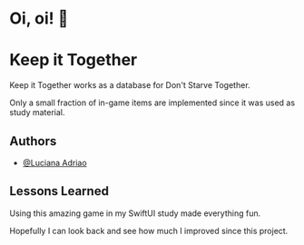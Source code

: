# Oi, oi!  👋

# Keep it Together

Keep it Together works as a database for Don't Starve Together. 

Only a small fraction of in-game items are implemented since it was used as study material.

## Authors

- [@Luciana Adriao](https://www.github.com/lvasantos)


## Lessons Learned
Using this amazing game in my SwiftUI study made everything fun. 

Hopefully I can look back and see how much I improved since this project.
